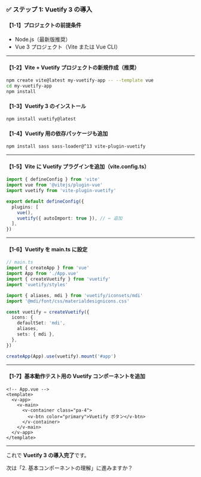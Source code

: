 ### ✅ ステップ 1: Vuetify 3 の導入

#### 【1-1】プロジェクトの前提条件

* Node.js（最新版推奨）
* Vue 3 プロジェクト（Vite または Vue CLI）

---

#### 【1-2】Vite + Vuetify プロジェクトの新規作成（推奨）

```bash
npm create vite@latest my-vuetify-app -- --template vue
cd my-vuetify-app
npm install
```

#### 【1-3】Vuetify 3 のインストール

```bash
npm install vuetify@latest
```

#### 【1-4】Vuetify 用の依存パッケージも追加

```bash
npm install sass sass-loader@^13 vite-plugin-vuetify
```

---

#### 【1-5】Vite に Vuetify プラグインを追加（vite.config.ts）

```ts
import { defineConfig } from 'vite'
import vue from '@vitejs/plugin-vue'
import vuetify from 'vite-plugin-vuetify'

export default defineConfig({
  plugins: [
    vue(),
    vuetify({ autoImport: true }), // ← 追加
  ],
})
```

---

#### 【1-6】Vuetify を main.ts に設定

```ts
// main.ts
import { createApp } from 'vue'
import App from './App.vue'
import { createVuetify } from 'vuetify'
import 'vuetify/styles'

import { aliases, mdi } from 'vuetify/iconsets/mdi'
import '@mdi/font/css/materialdesignicons.css'

const vuetify = createVuetify({
  icons: {
    defaultSet: 'mdi',
    aliases,
    sets: { mdi },
  },
})

createApp(App).use(vuetify).mount('#app')
```

---

#### 【1-7】基本動作テスト用の Vuetify コンポーネントを追加

```vue
<!-- App.vue -->
<template>
  <v-app>
    <v-main>
      <v-container class="pa-4">
        <v-btn color="primary">Vuetify ボタン</v-btn>
      </v-container>
    </v-main>
  </v-app>
</template>
```

---

これで **Vuetify 3 の導入完了**です。

次は「2. 基本コンポーネントの理解」に進みますか？
